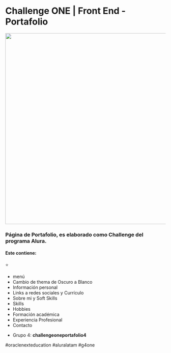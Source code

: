 # Challenge ONE | Front End -  Portafolio

<p align="center" >
     <img width="600" heigth="600" src="">
</p>

### Página de Portafolio, es elaborado como Challenge del programa Alura.

#### Este contiene: 

⭐
* menú
* Cambio de thema de Oscuro a Blanco
* Información personal
* Links a redes sociales y Currículo
* Sobre mi y Soft Skills
* Skills
* Hobbies
* Formación académica
* Experiencia Profesional
* Contacto

- Grupo 4: **challengeoneportafolio4**

#oraclenexteducation
#aluralatam
#g4one